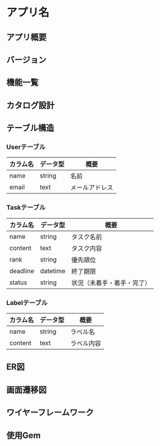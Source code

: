 # アプリ名
## アプリ概要
## バージョン
## 機能一覧
## カタログ設計
## テーブル構造

### Userテーブル

| カラム名|データ型 |  概要|
|-------|-------|-------|
|  name |  string | 名前|
| email |  text   |  メールアドレス |

### Taskテーブル

| カラム名       |           データ型 |                    概要|
|---------------|-------------------|-----------------------|
| name          |            string |            タスク名前  |
| content       |              text |          タスク内容    |
| rank          |            string |            優先順位    |
| deadline      |          datetime |            終了期限    |
| status        |            string | 状況（未着手・着手・完了）|

### Labelテーブル

| カラム名          |            データ型 |                 概要|
|-----------------|--------------------|--------------------|
| name             |            string |             ラベル名 |
| content          |              text |           ラベル内容 |


## ER図
## 画面遷移図
## ワイヤーフレームワーク
## 使用Gem
